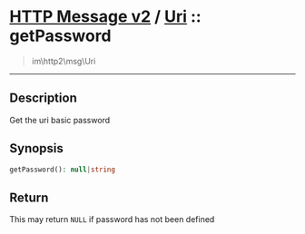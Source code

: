 # [HTTP Message v2](http2.md) / [Uri](http2-Uri.md) :: getPassword
 > im\http2\msg\Uri
____

## Description
Get the uri basic password

## Synopsis
```php
getPassword(): null|string
```

## Return
This may return `NULL` if password has not been defined
